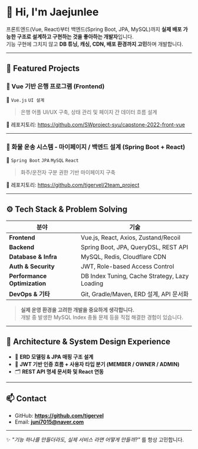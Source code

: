 # 👋 Hi, I'm **Jaejunlee**

프론트엔드(Vue, React)부터 백엔드(Spring Boot, JPA, MySQL)까지 **실제 배포 가능한 구조로 설계하고 구현하는 것을 좋아하는 개발자**입니다.  
기능 구현에 그치지 않고 **DB 튜닝, 캐싱, CDN, 배포 환경까지 고민**하며 개발합니다.

---

## 🚀 Featured Projects

### 🔹 Vue 기반 은행 프로그램 (Frontend)
📌 `Vue.js` `UI 설계` 
> 은행 어플 UI/UX 구축, 상태 관리 및 페이지 간 데이터 흐름 설계

🔗 레포지토리: https://github.com/SWproject-syu/capstone-2022-front-vue

---

### 🔹 화물 운송 시스템 - 마이페이지 / 백엔드 설계 (Spring Boot + React)
📌 `Spring Boot` `JPA` `MySQL` `React` 
> 화주/운전자 구분 권한 기반 마이페이지 구축  

🔗 레포지토리: https://github.com/tigervel/2team_project

---

## ⚙ Tech Stack & Problem Solving

| 분야 | 기술 |
|------|------|
| **Frontend** | Vue.js, React, Axios, Zustand/Recoil |
| **Backend** | Spring Boot, JPA, QueryDSL, REST API |
| **Database & Infra** | MySQL, Redis, Cloudflare CDN |
| **Auth & Security** | JWT, Role-based Access Control |
| **Performance Optimization** | DB Index Tuning, Cache Strategy, Lazy Loading |
| **DevOps & 기타** | Git, Gradle/Maven, ERD 설계, API 문서화 |

> **실제 운영 환경을 고려한 개발을 중요하게 생각합니다.**  
> 개발 중 발생한 MySQL Index 충돌 문제 등을 직접 해결한 경험이 있습니다.

---

## 🧭 Architecture & System Design Experience

- 📌 **ERD 모델링 & JPA 매핑 구조 설계**
- 🔐 **JWT 기반 인증 흐름 + 사용자 타입 분기 (MEMBER / OWNER / ADMIN)**
- 🗂 **REST API 명세 문서화 및 React 연동**

---

## 📫 Contact

- GitHub: **https://github.com/tigervel**  
- Email: **juni7015@naver.com**

---
✨ *"기능 하나를 만들더라도, 실제 서비스 라면 어떻게 만들까?"* 를 항상 고민합니다.

